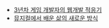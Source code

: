 - [3년차 게임 개발자의 웹개발 적응기](3년차%20게임개발자의%20웹개발%20적응기.md)
- [뮤지컬에서 배운 삶의 새로운 방식](/뮤지컬에서%20배운%20삶의%20새로운%20방식.md)
